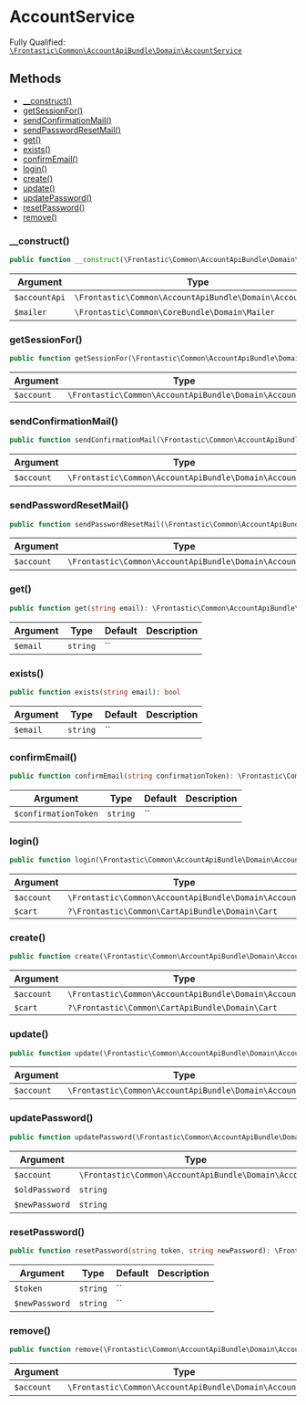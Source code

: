 #  AccountService

Fully Qualified: [`\Frontastic\Common\AccountApiBundle\Domain\AccountService`](../../../../src/php/AccountApiBundle/Domain/AccountService.php)




## Methods

* [__construct()](#construct)
* [getSessionFor()](#getSessionFor)
* [sendConfirmationMail()](#sendConfirmationMail)
* [sendPasswordResetMail()](#sendPasswordResetMail)
* [get()](#get)
* [exists()](#exists)
* [confirmEmail()](#confirmEmail)
* [login()](#login)
* [create()](#create)
* [update()](#update)
* [updatePassword()](#updatePassword)
* [resetPassword()](#resetPassword)
* [remove()](#remove)


### __construct()


```php
public function __construct(\Frontastic\Common\AccountApiBundle\Domain\AccountApi accountApi, \Frontastic\Common\CoreBundle\Domain\Mailer mailer): mixed
```






Argument|Type|Default|Description
--------|----|-------|-----------
`$accountApi`|`\Frontastic\Common\AccountApiBundle\Domain\AccountApi`|``|
`$mailer`|`\Frontastic\Common\CoreBundle\Domain\Mailer`|``|

### getSessionFor()


```php
public function getSessionFor(\Frontastic\Common\AccountApiBundle\Domain\Account account = null): mixed
```






Argument|Type|Default|Description
--------|----|-------|-----------
`$account`|`\Frontastic\Common\AccountApiBundle\Domain\Account`|`null`|

### sendConfirmationMail()


```php
public function sendConfirmationMail(\Frontastic\Common\AccountApiBundle\Domain\Account account): mixed
```






Argument|Type|Default|Description
--------|----|-------|-----------
`$account`|`\Frontastic\Common\AccountApiBundle\Domain\Account`|``|

### sendPasswordResetMail()


```php
public function sendPasswordResetMail(\Frontastic\Common\AccountApiBundle\Domain\Account account): mixed
```






Argument|Type|Default|Description
--------|----|-------|-----------
`$account`|`\Frontastic\Common\AccountApiBundle\Domain\Account`|``|

### get()


```php
public function get(string email): \Frontastic\Common\AccountApiBundle\Domain\Account
```






Argument|Type|Default|Description
--------|----|-------|-----------
`$email`|`string`|``|

### exists()


```php
public function exists(string email): bool
```






Argument|Type|Default|Description
--------|----|-------|-----------
`$email`|`string`|``|

### confirmEmail()


```php
public function confirmEmail(string confirmationToken): \Frontastic\Common\AccountApiBundle\Domain\Account
```






Argument|Type|Default|Description
--------|----|-------|-----------
`$confirmationToken`|`string`|``|

### login()


```php
public function login(\Frontastic\Common\AccountApiBundle\Domain\Account account, ?\Frontastic\Common\CartApiBundle\Domain\Cart cart = null): bool
```






Argument|Type|Default|Description
--------|----|-------|-----------
`$account`|`\Frontastic\Common\AccountApiBundle\Domain\Account`|``|
`$cart`|`?\Frontastic\Common\CartApiBundle\Domain\Cart`|`null`|

### create()


```php
public function create(\Frontastic\Common\AccountApiBundle\Domain\Account account, ?\Frontastic\Common\CartApiBundle\Domain\Cart cart = null): \Frontastic\Common\AccountApiBundle\Domain\Account
```






Argument|Type|Default|Description
--------|----|-------|-----------
`$account`|`\Frontastic\Common\AccountApiBundle\Domain\Account`|``|
`$cart`|`?\Frontastic\Common\CartApiBundle\Domain\Cart`|`null`|

### update()


```php
public function update(\Frontastic\Common\AccountApiBundle\Domain\Account account): \Frontastic\Common\AccountApiBundle\Domain\Account
```






Argument|Type|Default|Description
--------|----|-------|-----------
`$account`|`\Frontastic\Common\AccountApiBundle\Domain\Account`|``|

### updatePassword()


```php
public function updatePassword(\Frontastic\Common\AccountApiBundle\Domain\Account account, string oldPassword, string newPassword): \Frontastic\Common\AccountApiBundle\Domain\Account
```






Argument|Type|Default|Description
--------|----|-------|-----------
`$account`|`\Frontastic\Common\AccountApiBundle\Domain\Account`|``|
`$oldPassword`|`string`|``|
`$newPassword`|`string`|``|

### resetPassword()


```php
public function resetPassword(string token, string newPassword): \Frontastic\Common\AccountApiBundle\Domain\Account
```






Argument|Type|Default|Description
--------|----|-------|-----------
`$token`|`string`|``|
`$newPassword`|`string`|``|

### remove()


```php
public function remove(\Frontastic\Common\AccountApiBundle\Domain\Account account): mixed
```






Argument|Type|Default|Description
--------|----|-------|-----------
`$account`|`\Frontastic\Common\AccountApiBundle\Domain\Account`|``|

